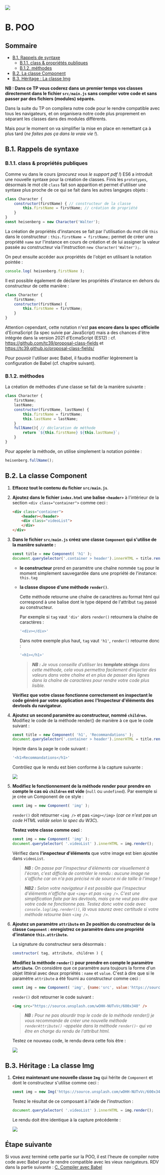 <img src="images/readme/header-small.jpg" >

# B. POO <!-- omit in toc -->

## Sommaire <!-- omit in toc -->
- [B.1. Rappels de syntaxe](#b1-rappels-de-syntaxe)
	- [B.1.1. class & propriétés publiques](#b11-class-propriétés-publiques)
	- [B.1.2. méthodes](#b12-méthodes)
- [B.2. La classe Component](#b2-la-classe-component)
- [B.3. Héritage : La classe Img](#b3-héritage-la-classe-img)

**NB : Dans ce TP vous coderez dans un premier temps vos classes directement dans le fichier `src/main.js` sans compiler votre code et sans passer par des fichiers (modules) séparés.**

Dans la suite du TP on compilera notre code pour le rendre compatible avec tous les navigateurs, et on organisera notre code plus proprement en séparant les classes dans des modules différents.

Mais pour le moment on va simplifier la mise en place en remettant ça à plus tard (*ne faites pas ça dans la vraie vie !*).

## B.1. Rappels de syntaxe
### B.1.1. class & propriétés publiques
Comme vu dans le cours (*procurez vous le support pdf !*) ES6 a introduit une nouvelle syntaxe pour la création de classes. Finis les `prototypes`, désormais le mot clé `class` fait son apparition et permet d'utiliser une syntaxe plus proche de ce qui se fait dans les autres langages objets :
```js
class Character {
	constructor(firstName) { // constructeur de la classe
		this.firstName = firstName; // création de propriété
	}
}
const heisenberg = new Character('Walter');
```
La création de propriétés d'instances se fait par l'utilisation du mot clé `this` dans le constructeur : `this.firstName = firstName;` permet de créer une propriété `name` sur l'instance en cours de création et de lui assigner la valeur passée au constructeur via l'instruction `new Character('Walter');`.

On peut ensuite accéder aux propriétés de l'objet en utilisant la notation pointée :
```js
console.log( heisenberg.firstName );
```
Il est possible également de déclarer les propriétés d'instance en dehors du constructeur de cette manière :
```js
class Character {
	firstName;
	constructor(firstName) {
		this.firstName = firstName;
	}
}
```
Attention cependant, cette notation n'est **pas encore dans la spec officielle** d'EcmaScript (la spec suivie par JavaScript) mais a des chances d'être intégrée dans la version 2021 d'EcmaScript (ES12) : cf. https://github.com/tc39/proposal-class-fields et https://tc39.github.io/proposal-class-fields/

Pour pouvoir l'utiliser avec Babel, il faudra modifier légèrement la configuration de Babel (cf. chapitre suivant).

### B.1.2. méthodes
La création de méthodes d'une classe se fait de la manière suivante :
```js
class Character {
	firstName;
	lastName;
	constructor(firstName, lastName) {
		this.firstName = firstName;
		this.lastName = lastName;
	}
	fullName(){ // déclaration de méthode
		return `${this.firstName} ${this.lastName}`;
	}
}
```
Pour appeler la méthode, on utilise simplement la notation pointée :
```js
heisenberg.fullName();
```

## B.2. La classe Component
1. **Effacez tout le contenu du fichier `src/main.js`**.
2. **Ajoutez dans le fichier `index.html` une balise `<header>`** à l'intérieur de la section `<div class="container">` comme ceci :
	```html
	<div class="container">
		<header></header>
		<div class="videoList">
		</div>
	</div>
	```
3. **Dans le fichier `src/main.js` créez une classe `Component` qui s'utilise de la manière suivante :**
	```js
	const title = new Component( 'h1' );
	document.querySelector('.container > header').innerHTML = title.render();
	```
	+ **le constructeur** prend en paramètre une chaîne nommée `tag` pour le moment simplement sauvegardée dans une propriété de l'instance: `this.tag`
	+ **la classe dispose d'une méthode `render()`**.

  		Cette méthode retourne une chaîne de caractères au format html qui correspond à une balise dont le type dépend de l'attribut `tag` passé au constructeur.

		Par exemple si `tag` vaut `'div'` alors `render()` retournera la chaîne de caractères :
		```js
		'<div></div>'
		```
		Dans notre exemple plus haut, `tag` vaut `'h1'`, `render()` retourne donc :
		```js
		'<h1></h1>'
		```
		> _**NB :** Je vous conseille d'utiliser les **template strings** dans cette méthode, cela vous permettra facilement d'injecter des valeurs dans votre chaîne et en plus de passer des lignes dans la chaîne de caractères pour rendre votre code plus lisible._

	**Vérifiez que votre classe fonctionne correctement en inspectant le code généré par votre application avec l'Inspecteur d'éléments des devtools du navigateur.**


4. **Ajoutez un second paramètre au constructeur, nommé `children`.** Modifiez le code de la méthode render() de manière à ce que le code suivant :
    ```js
	const title = new Component( 'h1', 'Recommandations' );
	document.querySelector('.container > header').innerHTML = title.render();
	```
	Injecte dans la page le code suivant :
	```js
	'<h1>Recommandations</h1>'
	```

	Contrôlez que le rendu est bien conforme à la capture suivante :

	<img src="images/readme/screen-01.png" >

5. **Modifiez le fonctionnement de la méthode render pour prendre en compte le cas où `children` est vide** (`null` ou `undefined`). Par exemple si je crée un Component de ce style :
	```js
	const img = new Component( 'img' );
	```
	`render()` doit retourner `<img />` et pas `<img></img>` (_car ce n'est pas un code HTML valide selon la spec du W3C_).

	**Testez votre classe comme ceci** :
	```js
	const img = new Component( 'img' );
	document.querySelector( '.videoList' ).innerHTML = img.render();
	```
	Vérifiez dans **l'inspecteur d'éléments** que votre image est bien ajoutée dans `videoList`.

	> _**NB :** On passe par l'inspecteur d'éléments car visuellement à l'écran, c'est difficile de contrôler le rendu : aucune image ne s'affiche car on n'a pas précisé ni de source ni de taille à l'image !_

	> _**NB2 :** Selon votre navigateur il est possible que l'inspecteur d'éléments n'affiche que `<img>` et pas `<img />`. C'est une simplification faite par les devtools, mais ça ne veut pas dire que votre code ne fonctionne pas. Testez donc votre code avec `console.log(img.render())`, là vous saurez avec certitude si votre méthode retourne bien `<img />`._

6. **Ajoutez un paramètre `attribute` en 2e position du constructeur de la classe `Component`  : enregistrez ce paramètre dans une propriété d'instance `this.attribute`.**

	La signature du constructeur sera désormais :
	```js
	constructor( tag, attribute, children ) {
	```

	**Modifiez la méthode `render()` pour prendre en compte le paramètre `attribute`**. On considère que ce paramètre aura toujours la forme d'un objet littéral avec deux propriétés : `name` et `value`. C'est à dire que si le paramètre `attribute` a été fourni au constructeur comme ceci :

	```js
	const img = new Component( 'img', {name:'src', value:'https://source.unsplash.com/wOHH-NUTvVc/600x340'} );
	```

	`render()` doit retourner le code suivant :
	```html
	<img src="https://source.unsplash.com/wOHH-NUTvVc/600x340" />
	```
	> _**NB :** Pour ne pas alourdir trop le code de la méthode render() je vous recommande de créer une nouvelle méthode `renderAttribute()` -appelée dans la méthode `render()`- qui va être en charge du rendu de l'attribut html._

	Testez ce nouveau code, le rendu devra cette fois être :

	<img src="images/readme/screen-02.png" >

## B.3. Héritage : La classe Img
1. **Créez maintenant une nouvelle classe `Img`** qui hérite de `Component` et dont le constructeur s'utilise comme ceci :
	```js
	const img = new Img('https://source.unsplash.com/wOHH-NUTvVc/600x340');
	```
	Testez le résultat de ce composant à l'aide de l'instruction :
	```js
	document.querySelector( '.videoList' ).innerHTML = img.render();
	```
	Le rendu doit être identique à la capture précédente :

	<img src="images/readme/screen-02.png" >

## Étape suivante <!-- omit in toc -->
Si vous avez terminé cette partie sur la POO, il est l'heure de compiler notre code avec Babel pour le rendre compatible avec les vieux navigateurs. RDV dans la partie suivante : [C. Compiler avec Babel](./C-babel.md)